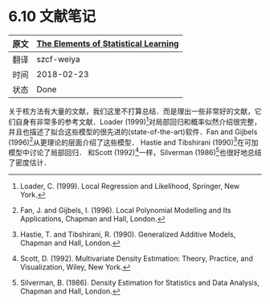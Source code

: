# 6.10 文献笔记

| 原文   | [The Elements of Statistical Learning](https://web.stanford.edu/~hastie/ElemStatLearn/printings/ESLII_print12.pdf) |
| ---- | ---------------------------------------- |
| 翻译   | szcf-weiya                               |
| 时间   | 2018-02-23                    |
| 状态 | Done |

关于核方法有大量的文献，我们这里不打算总结．而是理出一些非常好的文献，它们自身有非常多的参考文献．Loader (1999)[^1]对局部回归和概率似然介绍很完整，并且也描述了拟合这些模型的很先进的(state-of-the-art)软件．Fan and Gijbels (1996)[^2]从更理论的层面介绍了这些模型． Hastie and Tibshirani (1990)[^3]在可加模型中讨论了局部回归． 和Scott (1992)[^5]一样，Silverman (1986)[^4]也很好地总结了密度估计．

[^1]: Loader, C. (1999). Local Regression and Likelihood, Springer, New York.
[^2]: Fan, J. and Gijbels, I. (1996). Local Polynomial Modelling and Its Applications, Chapman and Hall, London.
[^3]: Hastie, T. and Tibshirani, R. (1990). Generalized Additive Models, Chapman and Hall, London.
[^4]: Silverman, B. (1986). Density Estimation for Statistics and Data Analysis, Chapman and Hall, London.
[^5]: Scott, D. (1992). Multivariate Density Estimation: Theory, Practice, and Visualization, Wiley, New York.
